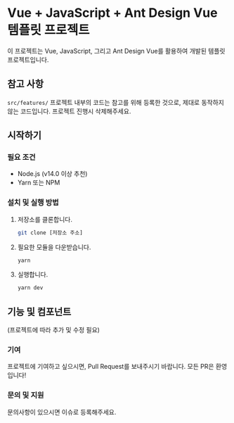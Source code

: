 # Vue + JavaScript + Ant Design Vue 템플릿 프로젝트

이 프로젝트는 Vue, JavaScript, 그리고 Ant Design Vue를 활용하여 개발된 템플릿 프로젝트입니다.

## 참고 사항

`src/features/` 프로젝트 내부의 코드는 참고를 위해 등록한 것으로, 제대로 동작하지 않는 코드입니다. 프로젝트 진행시 삭제해주세요.

## 시작하기

### 필요 조건

- Node.js (v14.0 이상 추천)
- Yarn 또는 NPM

### 설치 및 실행 방법

1. 저장소를 클론합니다.
   ```bash
   git clone [저장소 주소]
   ```
2. 필요한 모듈을 다운받습니다.
   ```bash
   yarn
   ```
3. 실행합니다.
   ```bash
   yarn dev
   ```

## 기능 및 컴포넌트

(프로젝트에 따라 추가 및 수정 필요)

### 기여

프로젝트에 기여하고 싶으시면, Pull Request를 보내주시기 바랍니다. 모든 PR은 환영입니다!

### 문의 및 지원

문의사항이 있으시면 이슈로 등록해주세요.
